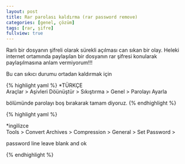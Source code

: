```yaml
---
layout: post
title: Rar parolası kaldırma (rar password remove) 
categories: [genel, çözüm]
tags: [rar, şifre]
fullview: true
---
```


Rarlı bir dosyanın şifreli olarak sürekli açılması can sıkan bir olay. Heleki internet
ortamında paylaşılan bir dosyanın rar şifresi konularak paylaşılmasına anlam vermiyorum!!!

Bu can sıkıcı durumu ortadan kaldırmak için 
<br>

{% highlight yaml %}
*TÜRKÇE
<br>
Araçlar > Aşivleri Döünüştür > Sıkıştırma > Genel > Parolayı Ayarla 
 
bölümünde parolayı boş bırakarak tamam diyoruz.
{% endhighlight %}

{% highlight yaml %}

*ingilizce
<br>
Tools > Convert Archives > Compression > General > Set Password > 

password line leave blank and ok

{% endhighlight %}

